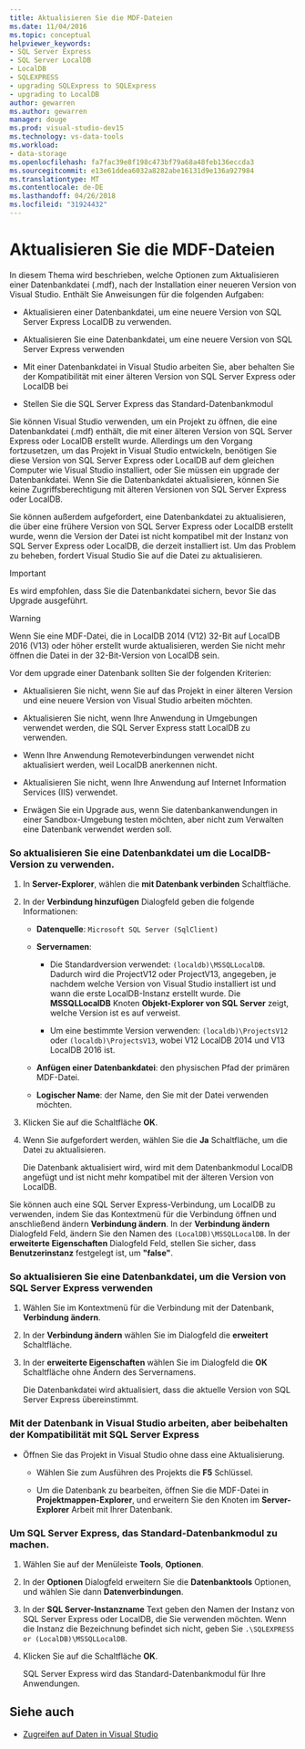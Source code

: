 ```yaml
---
title: Aktualisieren Sie die MDF-Dateien
ms.date: 11/04/2016
ms.topic: conceptual
helpviewer_keywords:
- SQL Server Express
- SQL Server LocalDB
- LocalDB
- SQLEXPRESS
- upgrading SQLExpress to SQLExpress
- upgrading to LocalDB
author: gewarren
ms.author: gewarren
manager: douge
ms.prod: visual-studio-dev15
ms.technology: vs-data-tools
ms.workload:
- data-storage
ms.openlocfilehash: fa7fac39e8f198c473bf79a68a48feb136eccda3
ms.sourcegitcommit: e13e61ddea6032a8282abe16131d9e136a927984
ms.translationtype: MT
ms.contentlocale: de-DE
ms.lasthandoff: 04/26/2018
ms.locfileid: "31924432"
---
```

# <a name="upgrade-mdf-files"></a>Aktualisieren Sie die MDF-Dateien

In diesem Thema wird beschrieben, welche Optionen zum Aktualisieren einer Datenbankdatei (.mdf), nach der Installation einer neueren Version von Visual Studio. Enthält Sie Anweisungen für die folgenden Aufgaben:

- Aktualisieren einer Datenbankdatei, um eine neuere Version von SQL Server Express LocalDB zu verwenden.

- Aktualisieren Sie eine Datenbankdatei, um eine neuere Version von SQL Server Express verwenden

- Mit einer Datenbankdatei in Visual Studio arbeiten Sie, aber behalten Sie der Kompatibilität mit einer älteren Version von SQL Server Express oder LocalDB bei

- Stellen Sie die SQL Server Express das Standard-Datenbankmodul

Sie können Visual Studio verwenden, um ein Projekt zu öffnen, die eine Datenbankdatei (.mdf) enthält, die mit einer älteren Version von SQL Server Express oder LocalDB erstellt wurde. Allerdings um den Vorgang fortzusetzen, um das Projekt in Visual Studio entwickeln, benötigen Sie diese Version von SQL Server Express oder LocalDB auf dem gleichen Computer wie Visual Studio installiert, oder Sie müssen ein upgrade der Datenbankdatei. Wenn Sie die Datenbankdatei aktualisieren, können Sie keine Zugriffsberechtigung mit älteren Versionen von SQL Server Express oder LocalDB.

Sie können außerdem aufgefordert, eine Datenbankdatei zu aktualisieren, die über eine frühere Version von SQL Server Express oder LocalDB erstellt wurde, wenn die Version der Datei ist nicht kompatibel mit der Instanz von SQL Server Express oder LocalDB, die derzeit installiert ist. Um das Problem zu beheben, fordert Visual Studio Sie auf die Datei zu aktualisieren.

> [!IMPORTANT]
> Es wird empfohlen, dass Sie die Datenbankdatei sichern, bevor Sie das Upgrade ausgeführt.

> [!WARNING]
> Wenn Sie eine MDF-Datei, die in LocalDB 2014 (V12) 32-Bit auf LocalDB 2016 (V13) oder höher erstellt wurde aktualisieren, werden Sie nicht mehr öffnen die Datei in der 32-Bit-Version von LocalDB sein.

Vor dem upgrade einer Datenbank sollten Sie der folgenden Kriterien:

-   Aktualisieren Sie nicht, wenn Sie auf das Projekt in einer älteren Version und eine neuere Version von Visual Studio arbeiten möchten.

-   Aktualisieren Sie nicht, wenn Ihre Anwendung in Umgebungen verwendet werden, die SQL Server Express statt LocalDB zu verwenden.

-   Wenn Ihre Anwendung Remoteverbindungen verwendet nicht aktualisiert werden, weil LocalDB anerkennen nicht.

-   Aktualisieren Sie nicht, wenn Ihre Anwendung auf Internet Information Services (IIS) verwendet.

-   Erwägen Sie ein Upgrade aus, wenn Sie datenbankanwendungen in einer Sandbox-Umgebung testen möchten, aber nicht zum Verwalten eine Datenbank verwendet werden soll.

### <a name="to-upgrade-a-database-file-to-use-the-localdb-version"></a>So aktualisieren Sie eine Datenbankdatei um die LocalDB-Version zu verwenden.

1.  In **Server-Explorer**, wählen die **mit Datenbank verbinden** Schaltfläche.

2.  In der **Verbindung hinzufügen** Dialogfeld geben die folgende Informationen:

    -   **Datenquelle**: `Microsoft SQL Server (SqlClient)`

    -   **Servernamen**:

        -   Die Standardversion verwendet: `(localdb)\MSSQLLocalDB`.  Dadurch wird die ProjectV12 oder ProjectV13, angegeben, je nachdem welche Version von Visual Studio installiert ist und wann die erste LocalDB-Instanz erstellt wurde. Die **MSSQLLocalDB** Knoten **Objekt-Explorer von SQL Server** zeigt, welche Version ist es auf verweist.

        -   Um eine bestimmte Version verwenden: `(localdb)\ProjectsV12` oder `(localdb)\ProjectsV13`, wobei V12 LocalDB 2014 und V13 LocalDB 2016 ist.

    -   **Anfügen einer Datenbankdatei**: den physischen Pfad der primären MDF-Datei.

    -   **Logischer Name**: der Name, den Sie mit der Datei verwenden möchten.

3.  Klicken Sie auf die Schaltfläche **OK**.

4.  Wenn Sie aufgefordert werden, wählen Sie die **Ja** Schaltfläche, um die Datei zu aktualisieren.

    Die Datenbank aktualisiert wird, wird mit dem Datenbankmodul LocalDB angefügt und ist nicht mehr kompatibel mit der älteren Version von LocalDB.

Sie können auch eine SQL Server Express-Verbindung, um LocalDB zu verwenden, indem Sie das Kontextmenü für die Verbindung öffnen und anschließend ändern **Verbindung ändern**. In der **Verbindung ändern** Dialogfeld Feld, ändern Sie den Namen des `(LocalDB)\MSSQLLocalDB`. In der **erweiterte Eigenschaften** Dialogfeld Feld, stellen Sie sicher, dass **Benutzerinstanz** festgelegt ist, um **"false"**.

### <a name="to-upgrade-a-database-file-to-use-the-sql-server-express-version"></a>So aktualisieren Sie eine Datenbankdatei, um die Version von SQL Server Express verwenden

1.  Wählen Sie im Kontextmenü für die Verbindung mit der Datenbank, **Verbindung ändern**.

2.  In der **Verbindung ändern** wählen Sie im Dialogfeld die **erweitert** Schaltfläche.

3.  In der **erweiterte Eigenschaften** wählen Sie im Dialogfeld die **OK** Schaltfläche ohne Ändern des Servernamens.

    Die Datenbankdatei wird aktualisiert, dass die aktuelle Version von SQL Server Express übereinstimmt.

### <a name="to-work-with-the-database-in-visual-studio-but-retain-compatibility-with-sql-server-express"></a>Mit der Datenbank in Visual Studio arbeiten, aber beibehalten der Kompatibilität mit SQL Server Express

-   Öffnen Sie das Projekt in Visual Studio ohne dass eine Aktualisierung.

    -   Wählen Sie zum Ausführen des Projekts die **F5** Schlüssel.

    -   Um die Datenbank zu bearbeiten, öffnen Sie die MDF-Datei in **Projektmappen-Explorer**, und erweitern Sie den Knoten im **Server-Explorer** Arbeit mit Ihrer Datenbank.

### <a name="to-make-sql-server-express-the-default-database-engine"></a>Um SQL Server Express, das Standard-Datenbankmodul zu machen.

1.  Wählen Sie auf der Menüleiste **Tools**, **Optionen**.

2.  In der **Optionen** Dialogfeld erweitern Sie die **Datenbanktools** Optionen, und wählen Sie dann **Datenverbindungen**.

3.  In der **SQL Server-Instanzname** Text geben den Namen der Instanz von SQL Server Express oder LocalDB, die Sie verwenden möchten. Wenn die Instanz die Bezeichnung befindet sich nicht, geben Sie `.\SQLEXPRESS or (LocalDB)\MSSQLLocalDB`.

4.  Klicken Sie auf die Schaltfläche **OK**.

    SQL Server Express wird das Standard-Datenbankmodul für Ihre Anwendungen.

## <a name="see-also"></a>Siehe auch

- [Zugreifen auf Daten in Visual Studio](accessing-data-in-visual-studio.md)